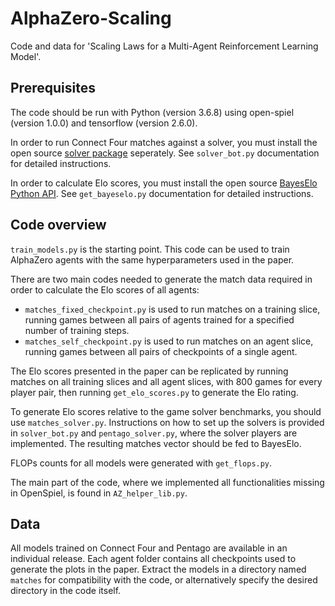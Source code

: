# AlphaZero-Scaling
Code and data for 'Scaling Laws for a Multi-Agent Reinforcement Learning Model'.

## Prerequisites
The code should be run with Python (version 3.6.8) using open-spiel (version 1.0.0) and tensorflow (version 2.6.0).

In order to run Connect Four matches against a solver, you must install the open source [solver package](https://github.com/PascalPons/connect4/tree/book) seperately. See `solver_bot.py` documentation for detailed instructions.

In order to calculate Elo scores, you must install the open source [BayesElo Python API](https://github.com/yytdfc/Bayesian-Elo). See `get_bayeselo.py` documentation for detailed instructions.

## Code overview
`train_models.py` is the starting point. This code can be used to train AlphaZero agents with the same hyperparameters used in the paper.

There are two main codes needed to generate the match data required in order to calculate the Elo scores of all agents:
- `matches_fixed_checkpoint.py` is used to run matches on a training slice, running games between all pairs of agents trained for a specified number of training steps.
- `matches_self_checkpoint.py` is used to run matches on an agent slice, running games between all pairs of checkpoints of a single agent.

The Elo scores presented in the paper can be replicated by running matches on all training slices and all agent slices, with 800 games for every player pair, then running `get_elo_scores.py` to generate the Elo rating. 

To generate Elo scores relative to the game solver benchmarks, you should use `matches_solver.py`. Instructions on how to set up the solvers is provided in `solver_bot.py` and `pentago_solver.py`, where the solver players are implemented. The resulting matches vector should be fed to BayesElo.

FLOPs counts for all models were generated with `get_flops.py`.

The main part of the code, where we implemented all functionalities missing in OpenSpiel, is found in `AZ_helper_lib.py`.

## Data
All models trained on Connect Four and Pentago are available in an individual release.
Each agent folder contains all checkpoints used to generate the plots in the paper.
Extract the models in a directory named `matches` for compatibility with the code, or alternatively specify the desired directory in the code itself.
